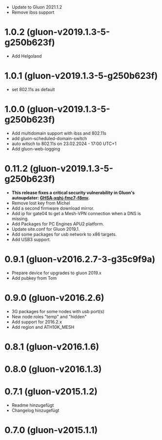 * Update to Gluon 2021.1.2
* Remove ibss support

# 1.0.2 (gluon-v2019.1.3-5-g250b623f)
* Add Helgoland

# 1.0.1 (gluon-v2019.1.3-5-g250b623f)
* set 802.11s as default

# 1.0.0 (gluon-v2019.1.3-5-g250b623f)
* Add multidomain support with ibss and 802.11s
* add gluon-scheduled-domain-switch
* auto witsch to 802.11s on 23.02.2024 - 17:00 UTC+1
* Add gluon-web-logging

# 0.11.2 (gluon-v2019.1.3-5-g250b623f)
* **This release fixes a critical security vulnerability in Gluon's autoupdater: [GHSA-xqhj-fmc7-f8mv](https://github.com/freifunk-gluon/gluon/security/advisories/GHSA-xqhj-fmc7-f8mv).**
* Remove lost key from Michel
* Add a second firmware download mirror.
* Add ip for gate04 to get a Mesh-VPN connection when a DNS is missing.
* Add Packages for PC Engines APU2 platform.
* Update site.conf for Gluon 2019.1.
* Add some packages for usb network to x86 targets.
* Add USB3 support.

# 0.9.1 (gluon-v2016.2.7-3-g35c9f9a)
* Prepare device for upgrades to gluon 2019.x
* Add pubkey from Tom

# 0.9.0 (gluon-v2016.2.6)
* 3G packages for some nodes with usb port(s)
* New node roles "temp" and "hidden"
* Add support for 2016.2.x
* Add region and ATH10K_MESH

# 0.8.1 (gluon-v2016.1.6)

# 0.8.0 (gluon-v2016.1.3)

# 0.7.1 (gluon-v2015.1.2)
* Readme hinzugefügt
* Changelog hinzugefügt

# 0.7.0 (gluon-v2015.1.1)
